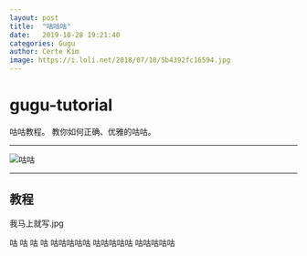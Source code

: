 ```yaml
---
layout:	post
title:	"咕咕咕"
date:	2019-10-28 19:21:40
categories: Gugu
author: Certe Kim
image: https://i.loli.net/2018/07/10/5b4392fc16594.jpg
---
```


# gugu-tutorial

咕咕教程。 教你如何正确、优雅的咕咕。

---

![咕咕](https://i.loli.net/2018/07/10/5b4392fc16594.jpg)

---

## 教程

我马上就写.jpg

<centre>咕</centre>
<centre>咕  咕  咕</centre>
<centre>咕咕咕咕咕</centre>
<centre>咕咕咕咕咕</centre>
<centre>咕咕咕咕咕</centre>
